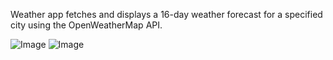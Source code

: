 Weather app fetches and displays a 16-day weather forecast for a specified city using the OpenWeatherMap API.

![Image](https://github.com/user-attachments/assets/14c09b8d-5cde-4852-a0cc-a5c6b6b99af0)
![Image](https://github.com/user-attachments/assets/9be42a8d-b925-4afd-9a56-29c37fd05ff5)
